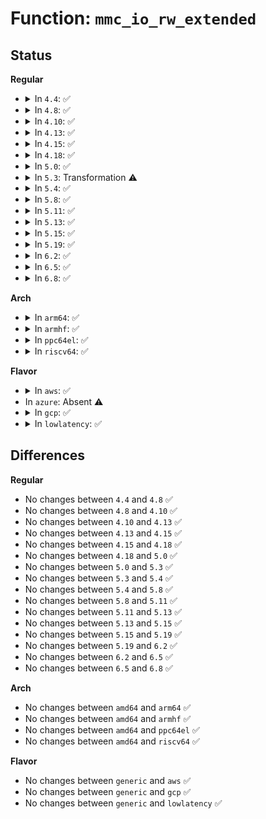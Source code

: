 # Function: <code>mmc_io_rw_extended</code>

## Status
<b>Regular</b>
<ul>
<li>
<details>
<summary>In <code>4.4</code>: ✅</summary>

```c
int mmc_io_rw_extended(struct mmc_card *card, int write, unsigned int fn, unsigned int addr, int incr_addr, u8 *buf, unsigned int blocks, unsigned int blksz);
```

**Collision:** Unique Global

**Inline:** No

**Transformation:** False

**Instances:**

```
In drivers/mmc/core/sdio_ops.c (ffffffff816ca2e0)
Location: drivers/mmc/core/sdio_ops.c:121
Inline: False
Direct callers:
  - drivers/mmc/core/sdio_io.c:sdio_io_rw_ext_helper
  - drivers/mmc/core/sdio_io.c:sdio_io_rw_ext_helper
```
**Symbols:**

```
ffffffff816ca2e0-ffffffff816ca67c: mmc_io_rw_extended (STB_GLOBAL)
```
</details>
</li>
<li>
<details>
<summary>In <code>4.8</code>: ✅</summary>

```c
int mmc_io_rw_extended(struct mmc_card *card, int write, unsigned int fn, unsigned int addr, int incr_addr, u8 *buf, unsigned int blocks, unsigned int blksz);
```

**Collision:** Unique Global

**Inline:** No

**Transformation:** False

**Instances:**

```
In drivers/mmc/core/sdio_ops.c (ffffffff8172d2a0)
Location: drivers/mmc/core/sdio_ops.c:121
Inline: False
Direct callers:
  - drivers/mmc/core/sdio_io.c:sdio_io_rw_ext_helper
  - drivers/mmc/core/sdio_io.c:sdio_io_rw_ext_helper
```
**Symbols:**

```
ffffffff8172d2a0-ffffffff8172d62a: mmc_io_rw_extended (STB_GLOBAL)
```
</details>
</li>
<li>
<details>
<summary>In <code>4.10</code>: ✅</summary>

```c
int mmc_io_rw_extended(struct mmc_card *card, int write, unsigned int fn, unsigned int addr, int incr_addr, u8 *buf, unsigned int blocks, unsigned int blksz);
```

**Collision:** Unique Global

**Inline:** No

**Transformation:** False

**Instances:**

```
In drivers/mmc/core/sdio_ops.c (ffffffff81760260)
Location: drivers/mmc/core/sdio_ops.c:118
Inline: False
Direct callers:
  - drivers/mmc/core/sdio_io.c:sdio_io_rw_ext_helper
  - drivers/mmc/core/sdio_io.c:sdio_io_rw_ext_helper
```
**Symbols:**

```
ffffffff81760260-ffffffff817605ec: mmc_io_rw_extended (STB_GLOBAL)
```
</details>
</li>
<li>
<details>
<summary>In <code>4.13</code>: ✅</summary>

```c
int mmc_io_rw_extended(struct mmc_card *card, int write, unsigned int fn, unsigned int addr, int incr_addr, u8 *buf, unsigned int blocks, unsigned int blksz);
```

**Collision:** Unique Global

**Inline:** No

**Transformation:** False

**Instances:**

```
In drivers/mmc/core/sdio_ops.c (ffffffff8177eb10)
Location: drivers/mmc/core/sdio_ops.c:118
Inline: False
Direct callers:
  - drivers/mmc/core/sdio_io.c:sdio_io_rw_ext_helper
  - drivers/mmc/core/sdio_io.c:sdio_io_rw_ext_helper
```
**Symbols:**

```
ffffffff8177eb10-ffffffff8177ee3b: mmc_io_rw_extended (STB_GLOBAL)
```
</details>
</li>
<li>
<details>
<summary>In <code>4.15</code>: ✅</summary>

```c
int mmc_io_rw_extended(struct mmc_card *card, int write, unsigned int fn, unsigned int addr, int incr_addr, u8 *buf, unsigned int blocks, unsigned int blksz);
```

**Collision:** Unique Global

**Inline:** No

**Transformation:** False

**Instances:**

```
In drivers/mmc/core/sdio_ops.c (ffffffff817f50b0)
Location: drivers/mmc/core/sdio_ops.c:118
Inline: False
Direct callers:
  - drivers/mmc/core/sdio_io.c:sdio_io_rw_ext_helper
  - drivers/mmc/core/sdio_io.c:sdio_io_rw_ext_helper
```
**Symbols:**

```
ffffffff817f50b0-ffffffff817f53db: mmc_io_rw_extended (STB_GLOBAL)
```
</details>
</li>
<li>
<details>
<summary>In <code>4.18</code>: ✅</summary>

```c
int mmc_io_rw_extended(struct mmc_card *card, int write, unsigned int fn, unsigned int addr, int incr_addr, u8 *buf, unsigned int blocks, unsigned int blksz);
```

**Collision:** Unique Global

**Inline:** No

**Transformation:** False

**Instances:**

```
In drivers/mmc/core/sdio_ops.c (ffffffff8183e5a0)
Location: drivers/mmc/core/sdio_ops.c:118
Inline: False
Direct callers:
  - drivers/mmc/core/sdio_io.c:sdio_io_rw_ext_helper
  - drivers/mmc/core/sdio_io.c:sdio_io_rw_ext_helper
```
**Symbols:**

```
ffffffff8183e5a0-ffffffff8183e8b4: mmc_io_rw_extended (STB_GLOBAL)
```
</details>
</li>
<li>
<details>
<summary>In <code>5.0</code>: ✅</summary>

```c
int mmc_io_rw_extended(struct mmc_card *card, int write, unsigned int fn, unsigned int addr, int incr_addr, u8 *buf, unsigned int blocks, unsigned int blksz);
```

**Collision:** Unique Global

**Inline:** No

**Transformation:** False

**Instances:**

```
In drivers/mmc/core/sdio_ops.c (ffffffff8186a550)
Location: drivers/mmc/core/sdio_ops.c:118
Inline: False
Direct callers:
  - drivers/mmc/core/sdio_io.c:sdio_io_rw_ext_helper
  - drivers/mmc/core/sdio_io.c:sdio_io_rw_ext_helper
```
**Symbols:**

```
ffffffff8186a550-ffffffff8186a864: mmc_io_rw_extended (STB_GLOBAL)
```
</details>
</li>
<li>
<details>
<summary>In <code>5.3</code>: Transformation ⚠️</summary>

```c
int mmc_io_rw_extended(struct mmc_card *card, int write, unsigned int fn, unsigned int addr, int incr_addr, u8 *buf, unsigned int blocks, unsigned int blksz);
```

**Collision:** Unique Global

**Inline:** No

**Transformation:** True

**Instances:**

```
In drivers/mmc/core/sdio_ops.c (0)
Location: drivers/mmc/core/sdio_ops.c:114
Inline: False
Direct callers:
  - drivers/mmc/core/sdio_io.c:sdio_io_rw_ext_helper
  - drivers/mmc/core/sdio_io.c:sdio_io_rw_ext_helper
```
**Symbols:**

```
ffffffff818ae7c8-ffffffff818ae815: mmc_io_rw_extended.cold (STB_LOCAL)
ffffffff818ae440-ffffffff818ae73b: mmc_io_rw_extended (STB_GLOBAL)
```
</details>
</li>
<li>
<details>
<summary>In <code>5.4</code>: ✅</summary>

```c
int mmc_io_rw_extended(struct mmc_card *card, int write, unsigned int fn, unsigned int addr, int incr_addr, u8 *buf, unsigned int blocks, unsigned int blksz);
```

**Collision:** Unique Global

**Inline:** No

**Transformation:** False

**Instances:**

```
In drivers/mmc/core/sdio_ops.c (ffffffff818e08d0)
Location: drivers/mmc/core/sdio_ops.c:114
Inline: False
Direct callers:
  - drivers/mmc/core/sdio_io.c:sdio_io_rw_ext_helper
  - drivers/mmc/core/sdio_io.c:sdio_io_rw_ext_helper
```
**Symbols:**

```
ffffffff818e08d0-ffffffff818e0be1: mmc_io_rw_extended (STB_GLOBAL)
```
</details>
</li>
<li>
<details>
<summary>In <code>5.8</code>: ✅</summary>

```c
int mmc_io_rw_extended(struct mmc_card *card, int write, unsigned int fn, unsigned int addr, int incr_addr, u8 *buf, unsigned int blocks, unsigned int blksz);
```

**Collision:** Unique Global

**Inline:** No

**Transformation:** False

**Instances:**

```
In drivers/mmc/core/sdio_ops.c (ffffffff819b38f0)
Location: drivers/mmc/core/sdio_ops.c:114
Inline: False
Direct callers:
  - drivers/mmc/core/sdio_io.c:sdio_io_rw_ext_helper
  - drivers/mmc/core/sdio_io.c:sdio_io_rw_ext_helper
```
**Symbols:**

```
ffffffff819b38f0-ffffffff819b3c63: mmc_io_rw_extended (STB_GLOBAL)
```
</details>
</li>
<li>
<details>
<summary>In <code>5.11</code>: ✅</summary>

```c
int mmc_io_rw_extended(struct mmc_card *card, int write, unsigned int fn, unsigned int addr, int incr_addr, u8 *buf, unsigned int blocks, unsigned int blksz);
```

**Collision:** Unique Global

**Inline:** No

**Transformation:** False

**Instances:**

```
In drivers/mmc/core/sdio_ops.c (ffffffff819b5d70)
Location: drivers/mmc/core/sdio_ops.c:114
Inline: False
Direct callers:
  - drivers/mmc/core/sdio_io.c:sdio_io_rw_ext_helper
  - drivers/mmc/core/sdio_io.c:sdio_io_rw_ext_helper
```
**Symbols:**

```
ffffffff819b5d70-ffffffff819b60e3: mmc_io_rw_extended (STB_GLOBAL)
```
</details>
</li>
<li>
<details>
<summary>In <code>5.13</code>: ✅</summary>

```c
int mmc_io_rw_extended(struct mmc_card *card, int write, unsigned int fn, unsigned int addr, int incr_addr, u8 *buf, unsigned int blocks, unsigned int blksz);
```

**Collision:** Unique Global

**Inline:** No

**Transformation:** False

**Instances:**

```
In drivers/mmc/core/sdio_ops.c (ffffffff8199a530)
Location: drivers/mmc/core/sdio_ops.c:114
Inline: False
Direct callers:
  - drivers/mmc/core/sdio_io.c:sdio_io_rw_ext_helper
  - drivers/mmc/core/sdio_io.c:sdio_io_rw_ext_helper
```
**Symbols:**

```
ffffffff8199a530-ffffffff8199a89e: mmc_io_rw_extended (STB_GLOBAL)
```
</details>
</li>
<li>
<details>
<summary>In <code>5.15</code>: ✅</summary>

```c
int mmc_io_rw_extended(struct mmc_card *card, int write, unsigned int fn, unsigned int addr, int incr_addr, u8 *buf, unsigned int blocks, unsigned int blksz);
```

**Collision:** Unique Global

**Inline:** No

**Transformation:** False

**Instances:**

```
In drivers/mmc/core/sdio_ops.c (ffffffff81a46e70)
Location: drivers/mmc/core/sdio_ops.c:114
Inline: False
Direct callers:
  - drivers/mmc/core/sdio_io.c:sdio_io_rw_ext_helper
  - drivers/mmc/core/sdio_io.c:sdio_io_rw_ext_helper
```
**Symbols:**

```
ffffffff81a46e70-ffffffff81a471de: mmc_io_rw_extended (STB_GLOBAL)
```
</details>
</li>
<li>
<details>
<summary>In <code>5.19</code>: ✅</summary>

```c
int mmc_io_rw_extended(struct mmc_card *card, int write, unsigned int fn, unsigned int addr, int incr_addr, u8 *buf, unsigned int blocks, unsigned int blksz);
```

**Collision:** Unique Global

**Inline:** No

**Transformation:** False

**Instances:**

```
In drivers/mmc/core/sdio_ops.c (ffffffff81bb4c90)
Location: drivers/mmc/core/sdio_ops.c:114
Inline: False
Direct callers:
  - drivers/mmc/core/sdio_io.c:sdio_io_rw_ext_helper
  - drivers/mmc/core/sdio_io.c:sdio_io_rw_ext_helper
```
**Symbols:**

```
ffffffff81bb4c90-ffffffff81bb5063: mmc_io_rw_extended (STB_GLOBAL)
```
</details>
</li>
<li>
<details>
<summary>In <code>6.2</code>: ✅</summary>

```c
int mmc_io_rw_extended(struct mmc_card *card, int write, unsigned int fn, unsigned int addr, int incr_addr, u8 *buf, unsigned int blocks, unsigned int blksz);
```

**Collision:** Unique Global

**Inline:** No

**Transformation:** False

**Instances:**

```
In drivers/mmc/core/sdio_ops.c (ffffffff81d59390)
Location: drivers/mmc/core/sdio_ops.c:114
Inline: False
Direct callers:
  - drivers/mmc/core/sdio_io.c:sdio_io_rw_ext_helper
  - drivers/mmc/core/sdio_io.c:sdio_io_rw_ext_helper
```
**Symbols:**

```
ffffffff81d59390-ffffffff81d59763: mmc_io_rw_extended (STB_GLOBAL)
```
</details>
</li>
<li>
<details>
<summary>In <code>6.5</code>: ✅</summary>

```c
int mmc_io_rw_extended(struct mmc_card *card, int write, unsigned int fn, unsigned int addr, int incr_addr, u8 *buf, unsigned int blocks, unsigned int blksz);
```

**Collision:** Unique Global

**Inline:** No

**Transformation:** False

**Instances:**

```
In drivers/mmc/core/sdio_ops.c (ffffffff81dc3d40)
Location: drivers/mmc/core/sdio_ops.c:114
Inline: False
Direct callers:
  - drivers/mmc/core/sdio_io.c:sdio_io_rw_ext_helper
  - drivers/mmc/core/sdio_io.c:sdio_io_rw_ext_helper
```
**Symbols:**

```
ffffffff81dc3d40-ffffffff81dc4110: mmc_io_rw_extended (STB_GLOBAL)
```
</details>
</li>
<li>
<details>
<summary>In <code>6.8</code>: ✅</summary>

```c
int mmc_io_rw_extended(struct mmc_card *card, int write, unsigned int fn, unsigned int addr, int incr_addr, u8 *buf, unsigned int blocks, unsigned int blksz);
```

**Collision:** Unique Global

**Inline:** No

**Transformation:** False

**Instances:**

```
In drivers/mmc/core/sdio_ops.c (ffffffff81e7c620)
Location: drivers/mmc/core/sdio_ops.c:114
Inline: False
Direct callers:
  - drivers/mmc/core/sdio_io.c:sdio_io_rw_ext_helper
  - drivers/mmc/core/sdio_io.c:sdio_io_rw_ext_helper
```
**Symbols:**

```
ffffffff81e7c620-ffffffff81e7c9f0: mmc_io_rw_extended (STB_GLOBAL)
```
</details>
</li>
</ul>
<b>Arch</b>
<ul>
<li>
<details>
<summary>In <code>arm64</code>: ✅</summary>

```c
int mmc_io_rw_extended(struct mmc_card *card, int write, unsigned int fn, unsigned int addr, int incr_addr, u8 *buf, unsigned int blocks, unsigned int blksz);
```

**Collision:** Unique Global

**Inline:** No

**Transformation:** False

**Instances:**

```
In drivers/mmc/core/sdio_ops.c (ffff800010b3aac8)
Location: drivers/mmc/core/sdio_ops.c:114
Inline: False
Direct callers:
  - drivers/mmc/core/sdio_io.c:sdio_io_rw_ext_helper
  - drivers/mmc/core/sdio_io.c:sdio_io_rw_ext_helper
```
**Symbols:**

```
ffff800010b3aac8-ffff800010b3ad7c: mmc_io_rw_extended (STB_GLOBAL)
```
</details>
</li>
<li>
<details>
<summary>In <code>armhf</code>: ✅</summary>

```c
int mmc_io_rw_extended(struct mmc_card *card, int write, unsigned int fn, unsigned int addr, int incr_addr, u8 *buf, unsigned int blocks, unsigned int blksz);
```

**Collision:** Unique Global

**Inline:** No

**Transformation:** False

**Instances:**

```
In drivers/mmc/core/sdio_ops.c (c0c1546c)
Location: drivers/mmc/core/sdio_ops.c:114
Inline: False
Direct callers:
  - drivers/mmc/core/sdio_io.c:sdio_io_rw_ext_helper
  - drivers/mmc/core/sdio_io.c:sdio_io_rw_ext_helper
```
**Symbols:**

```
c0c1546c-c0c15764: mmc_io_rw_extended (STB_GLOBAL)
```
</details>
</li>
<li>
<details>
<summary>In <code>ppc64el</code>: ✅</summary>

```c
int mmc_io_rw_extended(struct mmc_card *card, int write, unsigned int fn, unsigned int addr, int incr_addr, u8 *buf, unsigned int blocks, unsigned int blksz);
```

**Collision:** Unique Global

**Inline:** No

**Transformation:** False

**Instances:**

```
In drivers/mmc/core/sdio_ops.c (c000000000c374a0)
Location: drivers/mmc/core/sdio_ops.c:114
Inline: False
Direct callers:
  - drivers/mmc/core/sdio_io.c:sdio_io_rw_ext_helper
  - drivers/mmc/core/sdio_io.c:sdio_io_rw_ext_helper
```
**Symbols:**

```
c000000000c374a0-c000000000c37844: mmc_io_rw_extended (STB_GLOBAL)
```
</details>
</li>
<li>
<details>
<summary>In <code>riscv64</code>: ✅</summary>

```c
int mmc_io_rw_extended(struct mmc_card *card, int write, unsigned int fn, unsigned int addr, int incr_addr, u8 *buf, unsigned int blocks, unsigned int blksz);
```

**Collision:** Unique Global

**Inline:** No

**Transformation:** False

**Instances:**

```
In drivers/mmc/core/sdio_ops.c (ffffffe000712428)
Location: drivers/mmc/core/sdio_ops.c:114
Inline: False
Direct callers:
  - drivers/mmc/core/sdio_io.c:sdio_io_rw_ext_helper
  - drivers/mmc/core/sdio_io.c:sdio_io_rw_ext_helper
```
**Symbols:**

```
ffffffe000712428-ffffffe0007126b0: mmc_io_rw_extended (STB_GLOBAL)
```
</details>
</li>
</ul>
<b>Flavor</b>
<ul>
<li>
<details>
<summary>In <code>aws</code>: ✅</summary>

```c
int mmc_io_rw_extended(struct mmc_card *card, int write, unsigned int fn, unsigned int addr, int incr_addr, u8 *buf, unsigned int blocks, unsigned int blksz);
```

**Collision:** Unique Global

**Inline:** No

**Transformation:** False

**Instances:**

```
In drivers/mmc/core/sdio_ops.c (ffffffff81884290)
Location: drivers/mmc/core/sdio_ops.c:114
Inline: False
Direct callers:
  - drivers/mmc/core/sdio_io.c:sdio_io_rw_ext_helper
  - drivers/mmc/core/sdio_io.c:sdio_io_rw_ext_helper
```
**Symbols:**

```
ffffffff81884290-ffffffff818845a1: mmc_io_rw_extended (STB_GLOBAL)
```
</details>
</li>
<li>
In <code>azure</code>: Absent ⚠️
</li>
<li>
<details>
<summary>In <code>gcp</code>: ✅</summary>

```c
int mmc_io_rw_extended(struct mmc_card *card, int write, unsigned int fn, unsigned int addr, int incr_addr, u8 *buf, unsigned int blocks, unsigned int blksz);
```

**Collision:** Unique Global

**Inline:** No

**Transformation:** False

**Instances:**

```
In drivers/mmc/core/sdio_ops.c (ffffffff818d5730)
Location: drivers/mmc/core/sdio_ops.c:114
Inline: False
Direct callers:
  - drivers/mmc/core/sdio_io.c:sdio_io_rw_ext_helper
  - drivers/mmc/core/sdio_io.c:sdio_io_rw_ext_helper
```
**Symbols:**

```
ffffffff818d5730-ffffffff818d5a41: mmc_io_rw_extended (STB_GLOBAL)
```
</details>
</li>
<li>
<details>
<summary>In <code>lowlatency</code>: ✅</summary>

```c
int mmc_io_rw_extended(struct mmc_card *card, int write, unsigned int fn, unsigned int addr, int incr_addr, u8 *buf, unsigned int blocks, unsigned int blksz);
```

**Collision:** Unique Global

**Inline:** No

**Transformation:** False

**Instances:**

```
In drivers/mmc/core/sdio_ops.c (ffffffff818f2250)
Location: drivers/mmc/core/sdio_ops.c:114
Inline: False
Direct callers:
  - drivers/mmc/core/sdio_io.c:sdio_io_rw_ext_helper
  - drivers/mmc/core/sdio_io.c:sdio_io_rw_ext_helper
```
**Symbols:**

```
ffffffff818f2250-ffffffff818f2561: mmc_io_rw_extended (STB_GLOBAL)
```
</details>
</li>
</ul>

## Differences
<b>Regular</b>
<ul>
<li>
No changes between <code>4.4</code> and <code>4.8</code> ✅
</li>
<li>
No changes between <code>4.8</code> and <code>4.10</code> ✅
</li>
<li>
No changes between <code>4.10</code> and <code>4.13</code> ✅
</li>
<li>
No changes between <code>4.13</code> and <code>4.15</code> ✅
</li>
<li>
No changes between <code>4.15</code> and <code>4.18</code> ✅
</li>
<li>
No changes between <code>4.18</code> and <code>5.0</code> ✅
</li>
<li>
No changes between <code>5.0</code> and <code>5.3</code> ✅
</li>
<li>
No changes between <code>5.3</code> and <code>5.4</code> ✅
</li>
<li>
No changes between <code>5.4</code> and <code>5.8</code> ✅
</li>
<li>
No changes between <code>5.8</code> and <code>5.11</code> ✅
</li>
<li>
No changes between <code>5.11</code> and <code>5.13</code> ✅
</li>
<li>
No changes between <code>5.13</code> and <code>5.15</code> ✅
</li>
<li>
No changes between <code>5.15</code> and <code>5.19</code> ✅
</li>
<li>
No changes between <code>5.19</code> and <code>6.2</code> ✅
</li>
<li>
No changes between <code>6.2</code> and <code>6.5</code> ✅
</li>
<li>
No changes between <code>6.5</code> and <code>6.8</code> ✅
</li>
</ul>
<b>Arch</b>
<ul>
<li>
No changes between <code>amd64</code> and <code>arm64</code> ✅
</li>
<li>
No changes between <code>amd64</code> and <code>armhf</code> ✅
</li>
<li>
No changes between <code>amd64</code> and <code>ppc64el</code> ✅
</li>
<li>
No changes between <code>amd64</code> and <code>riscv64</code> ✅
</li>
</ul>
<b>Flavor</b>
<ul>
<li>
No changes between <code>generic</code> and <code>aws</code> ✅
</li>
<li>
No changes between <code>generic</code> and <code>gcp</code> ✅
</li>
<li>
No changes between <code>generic</code> and <code>lowlatency</code> ✅
</li>
</ul>
